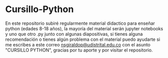 # Cursillo-Python
En este repositorio subiré regularmente material didactico para enseñar python (edades 8-18 años), la mayoría del material serán jupyter notebooks y uno que otro .py junto con algunas diapositivas, si tienes alguna recomendación o tienes algún problema con el material puedo ayudarte si me escribes a este correo nsgiraldop@udistrital.edu.co con el asunto "CURSILLO PYTHON", gracias por tu aporte y por visitar el repositorio.

